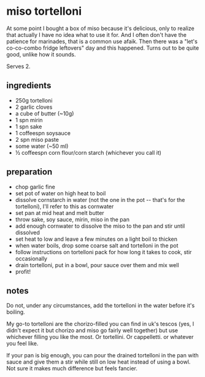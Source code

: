 # miso tortelloni

At some point I bought a box of miso because it's delicious, only to realize that actually I have no idea what to use it for. And I often don't have the patience for marinades, that is a common use afaik. Then there was a "let's co-co-combo fridge leftovers" day and this happened. Turns out to be quite good, unlike how it sounds.

Serves 2.

## ingredients

- 250g tortelloni
- 2 garlic cloves
- a cube of butter (~10g)
- 1 spn mirin
- 1 spn sake
- 1 coffeespn soysauce
- 2 spn miso paste
- some water (~50 ml)
- ½ coffeespn corn flour/corn starch (whichever you call it)

## preparation

- chop garlic fine
- set pot of water on high heat to boil
- dissolve cornstarch in water (not the one in the pot -- that's for the tortelloni), I'll refer to this as cornwater
- set pan at mid heat and melt butter
- throw sake, soy sauce, mirin, miso in the pan
- add enough cornwater to dissolve the miso to the pan and stir until dissolved
- set heat to low and leave a few minutes on a light boil to thicken
- when water boils, drop some coarse salt and tortelloni in the pot
- follow instructions on tortelloni pack for how long it takes to cook, stir occasionally
- drain tortelloni, put in a bowl, pour sauce over them and mix well
- profit!

## notes

Do not, under any circumstances, add the tortelloni in the water before it's boiling.

My go-to tortelloni are the chorizo-filled you can find in uk's tescos (yes, I didn't expect it but chorizo and miso go fairly well together) but use whichever filling you like the most. Or tortellini. Or cappelletti. or whatever you feel like.

If your pan is big enough, you can pour the drained tortelloni in the pan with sauce and give them a stir while still on low heat instead of using a bowl. Not sure it makes much difference but feels fancier.
